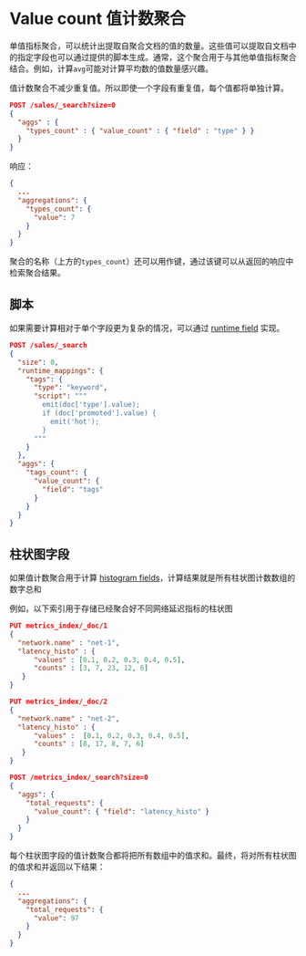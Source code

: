 # Value count 值计数聚合
单值指标聚合，可以统计出提取自聚合文档的值的数量。这些值可以提取自文档中的指定字段也可以通过提供的脚本生成。通常，这个聚合用于与其他单值指标聚合结合。例如，计算`avg`可能对计算平均数的值数量感兴趣。

值计数聚合不减少重复值。所以即使一个字段有重复值，每个值都将单独计算。

```json
POST /sales/_search?size=0
{
  "aggs" : {
    "types_count" : { "value_count" : { "field" : "type" } }
  }
}
```

响应：

```json
{
  ...
  "aggregations": {
    "types_count": {
      "value": 7
    }
  }
}
```

聚合的名称（上方的`types_count`）还可以用作键，通过该键可以从返回的响应中检索聚合结果。

## 脚本
如果需要计算相对于单个字段更为复杂的情况，可以通过 [runtime field](https://www.elastic.co/guide/en/elasticsearch/reference/7.15/runtime.html) 实现。

```json
POST /sales/_search
{
  "size": 0,
  "runtime_mappings": {
    "tags": {
      "type": "keyword",
      "script": """
        emit(doc['type'].value);
        if (doc['promoted'].value) {
          emit('hot');
        }
      """
    }
  },
  "aggs": {
    "tags_count": {
      "value_count": {
        "field": "tags"
      }
    }
  }
}
```

## 柱状图字段
如果值计数聚合用于计算 [histogram fields](https://www.elastic.co/guide/en/elasticsearch/reference/7.15/histogram.html)，计算结果就是所有柱状图计数数组的数字总和

例如，以下索引用于存储已经聚合好不同网络延迟指标的柱状图

```json
PUT metrics_index/_doc/1
{
  "network.name" : "net-1",
  "latency_histo" : {
      "values" : [0.1, 0.2, 0.3, 0.4, 0.5],
      "counts" : [3, 7, 23, 12, 6] 
   }
}

PUT metrics_index/_doc/2
{
  "network.name" : "net-2",
  "latency_histo" : {
      "values" :  [0.1, 0.2, 0.3, 0.4, 0.5],
      "counts" : [8, 17, 8, 7, 6] 
   }
}

POST /metrics_index/_search?size=0
{
  "aggs": {
    "total_requests": {
      "value_count": { "field": "latency_histo" }
    }
  }
}
```

每个柱状图字段的值计数聚合都将把所有数组中的值求和。最终，将对所有柱状图的值求和并返回以下结果：

```json
{
  ...
  "aggregations": {
    "total_requests": {
      "value": 97
    }
  }
}
```

